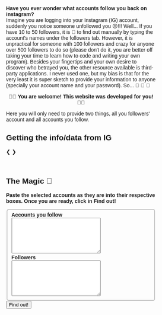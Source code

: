 
**Have you ever wonder what accounts follow you back on instagram?** <br>
Imagine you are logging into your Instagram (IG) account, suddenly you notice someone unfollowed you 😡!!! Well... If you have 10 to 50 followers, it is 🍰 to find out manually by typing the account's names under the followers tab. However, it is unpractical for someone with 100 followers and crazy for anyone over 500 followers to do so (please don't do it, you are better off taking your time to learn how to code and writing your own program). Besides your fingertips and your own desire to discover who betrayed you, the other resource available is third-party applications. I never used one, but my bias is that for the very least it is super sketch to provide your information to anyone (specially your account name and your password). So... 🥁 🥁 🥁

<p align=center> 🎉🎉 <strong>You are welcome! This website was developed for you!</strong> 🎉🎉 </p>

Here you will only need to provide two things, all you followers' account and all accounts you follow.

## Getting the info/data from IG 

<div>
<style>
* {box-sizing: border-box}
body {font-family: Verdana, sans-serif; margin:0}
.mySlides {display: none}
img {vertical-align: middle;}

/* Slideshow container */
.slideshow-container {
  max-width: 1000px;
  position: relative;
  margin: auto;
}

/* Next & previous buttons */
.prev, .next {
  cursor: pointer;
  position: absolute;
  top: 50%;
  width: auto;
  padding: 16px;
  margin-top: -22px;
  color: white;
  font-weight: bold;
  font-size: 18px;
  transition: 0.6s ease;
  border-radius: 0 3px 3px 0;
  user-select: none;
}

/* Position the "next button" to the right */
.next {
  right: 0;
  border-radius: 3px 0 0 3px;
}

/* On hover, add a black background color with a little bit see-through */
.prev:hover, .next:hover {
  background-color: rgba(0,0,0,0.8);
}

/* Caption text */
.text {
  color: #252c6a;
  font-size: 15px;
  padding: 8px 12px;
  position: absolute;
  top: 8px;
  width: 100%;
  text-align: center;
}

/* Number text (1/3 etc) */
.numbertext {
  color: #252c6a;
  font-size: 12px;
  padding: 8px 12px;
  position: absolute;
  botton: 0;
  right:0;
}

/* The dots/bullets/indicators */
.dot {
  cursor: pointer;
  height: 15px;
  width: 15px;
  margin: 0 2px;
  background-color: #bbb;
  border-radius: 50%;
  display: inline-block;
  transition: background-color 0.6s ease;
}

.active, .dot:hover {
  background-color: #717171;
}

/* Fading animation */
.fade {
  -webkit-animation-name: fade;
  -webkit-animation-duration: 1.5s;
  animation-name: fade;
  animation-duration: 1.5s;
}

@-webkit-keyframes fade {
  from {opacity: .4} 
  to {opacity: 1}
}

@keyframes fade {
  from {opacity: .4} 
  to {opacity: 1}
}

/* On smaller screens, decrease text size */
@media only screen and (max-width: 300px) {
  .prev, .next,.text {font-size: 11px}
}
</style>


<div class="slideshow-container">

<div class="mySlides fade">
  <div>
  <div class="numbertext">1 / 5</div>
  <img src="https://raw.githubusercontent.com/roda-por-favor/Seguidores_Instagram/main/Imagens/Tela%20inicial%20instagram%20-%20settings.PNG" style="width:100%">
 </div>
 <div class="text"><strong> First go to the settings of your IG account </strong></div>
</div>
 


<div class="mySlides fade">
  <div>
  <div class="numbertext">2 / 5</div>
  <img src="https://raw.githubusercontent.com/roda-por-favor/Seguidores_Instagram/main/Imagens/instagram%20security.PNG" style="width:100%">
  </div>
  <div class="text"> <strong>Go to Privacy and Security</strong></div>
</div>

<div class="mySlides fade">
  <div>
  <div class="numbertext">3 / 5</div>
  <img src="https://raw.githubusercontent.com/roda-por-favor/Seguidores_Instagram/main/Imagens/account%20data%20instagram.PNG" style="width:100%">
  </div>
  <div class="text"><strong>At the botton access view account data</strong></div>
</div>

<div class="mySlides fade">
  <div>
  <div class="numbertext">4 / 5</div>
  <img src="https://raw.githubusercontent.com/roda-por-favor/Seguidores_Instagram/main/Imagens/accounts%20following%20instagram.PNG" style="width:100%">
  </div>
  <div class="text"><strong>Access "Accounts following you" and "Accounts you follow" <br> one at the time</strong></div>
</div>

<div class="mySlides fade">
  <div>
  <div class="numbertext">5 / 5</div>
  <img src="https://raw.githubusercontent.com/roda-por-favor/Seguidores_Instagram/main/Imagens/accounts%20I%20follow%20instagram.PNG" style="width:100%">
  </div>
  <div class="text"><strong>Once in either page, select and copy all the usernames</strong></div>
</div>


<a class="prev" onclick="plusSlides(-1)">&#10094;</a>
<a class="next" onclick="plusSlides(1)">&#10095;</a>

</div>
<br>

<div style="text-align:center">
  <span class="dot" onclick="currentSlide(1)"></span> 
  <span class="dot" onclick="currentSlide(2)"></span> 
  <span class="dot" onclick="currentSlide(3)"></span>
  <span class="dot" onclick="currentSlide(4)"></span>
  <span class="dot" onclick="currentSlide(5)"></span> 
</div>

<script>
var slideIndex = 1;
showSlides(slideIndex);

function plusSlides(n) {
  showSlides(slideIndex += n);
}

function currentSlide(n) {
  showSlides(slideIndex = n);
}

function showSlides(n) {
  var i;
  var slides = document.getElementsByClassName("mySlides");
  var dots = document.getElementsByClassName("dot");
  if (n > slides.length) {slideIndex = 1}    
  if (n < 1) {slideIndex = slides.length}
  for (i = 0; i < slides.length; i++) {
      slides[i].style.display = "none";  
  }
  for (i = 0; i < dots.length; i++) {
      dots[i].className = dots[i].className.replace(" active", "");
  }
  slides[slideIndex-1].style.display = "block";  
  dots[slideIndex-1].className += " active";
}
</script>
</div>

## The Magic 🐇

**Paste the selected accounts as they are into their respective boxes. Once you are ready, click in Find out!**

<div>
  <style>
    #entries{
    border-radius: 5px;
    }
    
    
    #textbox1, #textbox2 {
    display: block;
    float: left;    
    width: 100px;    
    height: 100px;    
}
    
  .botao {
    font-size: 1.2em;
    background: linear-gradient(to bottom right, #F56040, #59429d);
    border: 0;
    margin-bottom: 1em;
    color: #ffffff;
    padding: 0.2em 0.6em;
    box-shadow: 2px 2px 2px rgba(0,0,0,0.2);
    text-shadow: 1px 1px 1px rgba(0,0,0,0.5);
    position: absolute;
    }
    </style>
  
  
<form>
<fieldset class="entries" id="entries">
<div id="textbox1">
  <label><strong> Accounts you follow <br> </strong></label>
  <textarea rows="6" style="width: 18em" id="you_follow" name="you_follow" required></textarea>
</div>
  <div id="textbox2">
    <label><strong> Followers <br> </strong></label>
  <textarea rows="6" style="width: 18em" id="followers" name="followers" required></textarea>
</div>
    </fieldset> 
   <button class="botao" type="submit" onsubmit="">Find out!</button>    
  </form>



<script>


</script>

</div>
